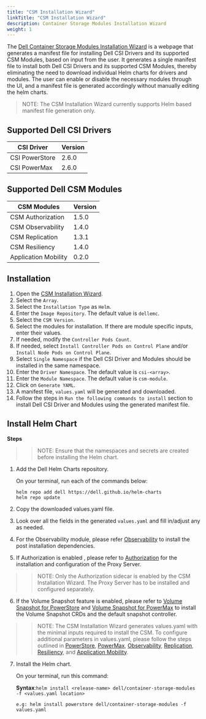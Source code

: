 ```yaml
---
title: "CSM Installation Wizard"
linkTitle: "CSM Installation Wizard"
description: Container Storage Modules Installation Wizard
weight: 1
---
```


The [Dell Container Storage Modules Installation Wizard](./src/index.html) is a webpage that generates a manifest file for installing Dell CSI Drivers and its supported CSM Modules, based on input from the user. It generates a single manifest file to install both Dell CSI Drivers and its supported CSM Modules, thereby eliminating the need to download individual Helm charts for drivers and modules. The user can enable or disable the necessary modules through the UI, and a manifest file is generated accordingly without manually editing the helm charts.

>NOTE: The CSM Installation Wizard currently supports Helm based manifest file generation only.

## Supported Dell CSI Drivers

| CSI Driver         | Version   | 
| ------------------ | --------- | 
| CSI PowerStore     | 2.6.0     | 
| CSI PowerMax       | 2.6.0     | 

## Supported Dell CSM Modules

| CSM Modules          | Version   | 
| ---------------------| --------- | 
| CSM Authorization    | 1.5.0     | 
| CSM Observability    | 1.4.0     |
| CSM Replication      | 1.3.1     |
| CSM Resiliency       | 1.4.0     |
| Application Mobility | 0.2.0     |

## Installation

1. Open the [CSM Installation Wizard](./src/index.html).
2. Select the `Array`.
3. Select the `Installation Type` as `Helm`.
4. Enter the `Image Repository`. The default value is `dellemc`.
5. Select the `CSM Version`. 
6. Select the modules for installation. If there are module specific inputs, enter their values. 
7. If needed, modify the `Controller Pods Count`.
8. If needed, select `Install Controller Pods on Control Plane` and/or `Install Node Pods on Control Plane`.
9. Select `Single Namespace` if the Dell CSI Driver and Modules should be installed in the same namespace.
10. Enter the `Driver Namespace`. The default value is `csi-<array>`.
11. Enter the `Module Namespace`. The default value is `csm-module`. 
12. Click on `Generate YAML`.
13. A manifest file, `values.yaml` will be generated and downloaded. 
14. Follow the steps in `Run the following commands to install` section to install Dell CSI Driver and Modules using the generated manifest file. 

## Install Helm Chart

**Steps**

>> NOTE: Ensure that the namespaces and secrets are created before installing the Helm chart.

1. Add the Dell Helm Charts repository.

    On your terminal, run each of the commands below:

    ```terminal
    helm repo add dell https://dell.github.io/helm-charts
    helm repo update
    ```

2. Copy the downloaded values.yaml file. 

3. Look over all the fields in the generated `values.yaml` and fill in/adjust any as needed.

4. For the Observability module, please refer [Observability](../../observability/deployment/#post-installation-dependencies) to install the post installation dependencies.

5. If Authorization is enabled , please refer to [Authorization](../../authorization/deployment/helm/) for the installation and configuration of the Proxy Server.

>> NOTE: Only the Authorization sidecar is enabled by the CSM Installation Wizard. The Proxy Server has to be installed and configured separately.

6. If the Volume Snapshot feature is enabled, please refer to [Volume Snapshot for PowerStore](../../csidriver/installation/helm/powerstore/#optional-volume-snapshot-requirements) and [Volume Snapshot for PowerMax](../../csidriver/installation/helm/powermax/#optional-volume-snapshot-requirements) to install the Volume Snapshot CRDs and the default snapshot controller.

>> NOTE: The CSM Installation Wizard generates values.yaml with the minimal inputs required to install the CSM. To configure additional parameters in values.yaml, please follow the steps outlined in [PowerStore](../../csidriver/installation/helm/powerstore/#install-the-driver), [PowerMax](../../csidriver/installation/helm/powermax/#install-the-driver), [Observability](../../observability/), [Replication](../../replication/), [Resiliency](../../resiliency/), and [Application Mobility](../../applicationmobility/).

7. Install the Helm chart.

    On your terminal, run this command:

    **Syntax**:`helm install <release-name> dell/container-storage-modules -f <values.yaml location>` <br/>

    ```terminal
    e.g: helm install powerstore dell/container-storage-modules -f values.yaml
    ```
